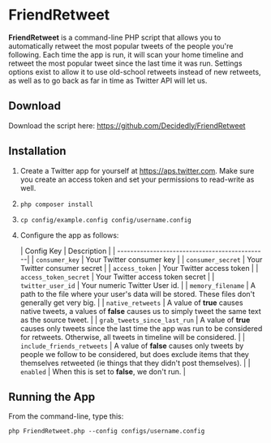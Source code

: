 # FriendRetweet
**FriendRetweet** is a command-line PHP script that allows you to automatically retweet the most popular tweets of the people you're following. Each time the app is run, it will scan your home timeline and retweet the most popular tweet since the last time it was run. Settings options exist to allow it to use old-school retweets instead of new retweets, as well as to go back as far in time as Twitter API will let us.

## Download

Download the script here: https://github.com/Decidedly/FriendRetweet

## Installation
1. Create a Twitter app for yourself at https://aps.twitter.com. Make sure you create an access token and set your permissions to read-write as well.
2. `php composer install`
3. `cp config/example.config config/username.config`
4. Configure the app as follows:
     
    | Config Key     | Description                  |
    | ----------------------------------------------|
    | `consumer_key` | Your Twitter consumer key |
    | `consumer_secret` | Your Twitter consumer secret |
    | `access_token` | Your Twitter access token |
    | `access_token_secret` | Your Twitter access token secret |
    | `twitter_user_id` | Your numeric Twitter User id. |
    | `memory_filename` | A path to the file where your user's data will be stored. These files don't generally get very big. |
    | `native_retweets` | A value of **true** causes native tweets, a values of **false** causes us to simply tweet the same text as the source tweet. |
    | `grab_tweets_since_last_run` | A value of **true** causes only tweets since the last time the app was run to be considered for retweets. Otherwise, all tweets in timeline will be considered. |
    | `include_friends_retweets` | A value of **false** causes only tweets by people we follow to be considered, but does exclude items that they themselves retweeted (ie things that they didn't post themselves). |
    | `enabled` | When this is set to **false**, we don't run. |

## Running the App

From the command-line, type this:

`php FriendRetweet.php --config configs/username.config`
